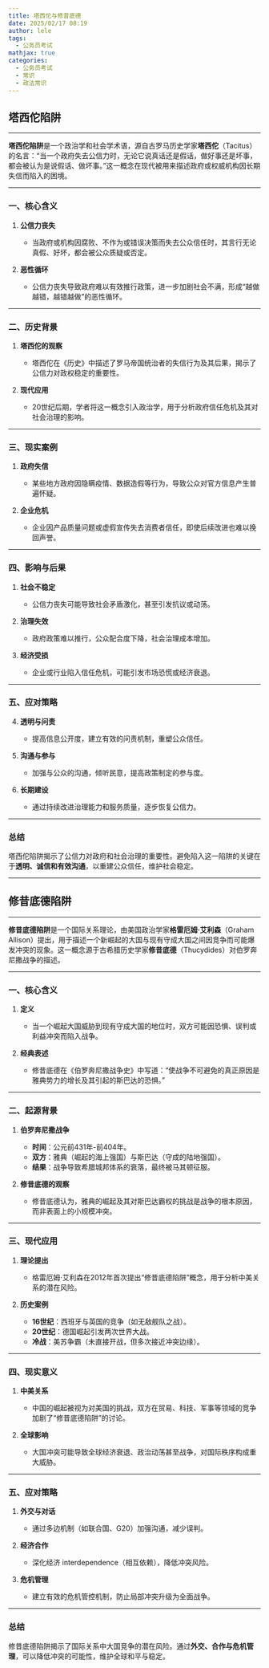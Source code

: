 ```yaml
---
title: 塔西佗与修昔底德
date: 2025/02/17 08:19
author: lele
tags:
  - 公务员考试
mathjax: true
categories:
  - 公务员考试
  - 常识
  - 政法常识
---
```

## 塔西佗陷阱
---
**塔西佗陷阱**是一个政治学和社会学术语，源自古罗马历史学家**塔西佗**（Tacitus）的名言：“当一个政府失去公信力时，无论它说真话还是假话，做好事还是坏事，都会被认为是说假话、做坏事。”这一概念在现代被用来描述政府或权威机构因长期失信而陷入的困境。

---

### **一、核心含义**
1. **公信力丧失**  
   - 当政府或机构因腐败、不作为或错误决策而失去公众信任时，其言行无论真假、好坏，都会被公众质疑或否定。

2. **恶性循环**  
   - 公信力丧失导致政府难以有效推行政策，进一步加剧社会不满，形成“越做越错，越错越做”的恶性循环。

---

### **二、历史背景**
1. **塔西佗的观察**  
   - 塔西佗在《历史》中描述了罗马帝国统治者的失信行为及其后果，揭示了公信力对政权稳定的重要性。

2. **现代应用**  
   - 20世纪后期，学者将这一概念引入政治学，用于分析政府信任危机及其对社会治理的影响。

---

### **三、现实案例**
1. **政府失信**  
   - 某些地方政府因隐瞒疫情、数据造假等行为，导致公众对官方信息产生普遍怀疑。

2. **企业危机**  
   - 企业因产品质量问题或虚假宣传失去消费者信任，即使后续改进也难以挽回声誉。

---

### **四、影响与后果**
1. **社会不稳定**  
   - 公信力丧失可能导致社会矛盾激化，甚至引发抗议或动荡。

2. **治理失效**  
   - 政府政策难以推行，公众配合度下降，社会治理成本增加。

3. **经济受损**  
   - 企业或行业陷入信任危机，可能引发市场恐慌或经济衰退。

---

### **五、应对策略**
4. **透明与问责**  
   - 提高信息公开度，建立有效的问责机制，重塑公众信任。

5. **沟通与参与**  
   - 加强与公众的沟通，倾听民意，提高政策制定的参与度。

6. **长期建设**  
   - 通过持续改进治理能力和服务质量，逐步恢复公信力。

---

### **总结**
塔西佗陷阱揭示了公信力对政府和社会治理的重要性。避免陷入这一陷阱的关键在于**透明、诚信和有效沟通**，以重建公众信任，维护社会稳定。


---
## 修昔底德陷阱
---
**修昔底德陷阱**是一个国际关系理论，由美国政治学家**格雷厄姆·艾利森**（Graham Allison）提出，用于描述一个新崛起的大国与现有守成大国之间因竞争而可能爆发冲突的现象。这一概念源于古希腊历史学家**修昔底德**（Thucydides）对伯罗奔尼撒战争的描述。

---

### **一、核心含义**
1. **定义**  
   - 当一个崛起大国威胁到现有守成大国的地位时，双方可能因恐惧、误判或利益冲突而陷入战争。

2. **经典表述**  
   - 修昔底德在《伯罗奔尼撒战争史》中写道：“使战争不可避免的真正原因是雅典势力的增长及其引起的斯巴达的恐惧。”

---

### **二、起源背景**
1. **伯罗奔尼撒战争**  
   - **时间**：公元前431年-前404年。  
   - **双方**：雅典（崛起的海上强国）与斯巴达（守成的陆地强国）。  
   - **结果**：战争导致希腊城邦体系的衰落，最终被马其顿征服。

2. **修昔底德的观察**  
   - 修昔底德认为，雅典的崛起及其对斯巴达霸权的挑战是战争的根本原因，而非表面上的小规模冲突。

---

### **三、现代应用**
1. **理论提出**  
   - 格雷厄姆·艾利森在2012年首次提出“修昔底德陷阱”概念，用于分析中美关系的潜在风险。

2. **历史案例**  
   - **16世纪**：西班牙与英国的竞争（如无敌舰队之战）。  
   - **20世纪**：德国崛起引发两次世界大战。  
   - **冷战**：美苏争霸（未直接开战，但多次接近冲突边缘）。

---

### **四、现实意义**
1. **中美关系**  
   - 中国的崛起被视为对美国的挑战，双方在贸易、科技、军事等领域的竞争加剧了“修昔底德陷阱”的讨论。

2. **全球影响**  
   - 大国冲突可能导致全球经济衰退、政治动荡甚至战争，对国际秩序构成重大威胁。

---

### **五、应对策略**
1. **外交与对话**  
   - 通过多边机制（如联合国、G20）加强沟通，减少误判。

2. **经济合作**  
   - 深化经济 interdependence（相互依赖），降低冲突风险。

3. **危机管理**  
   - 建立有效的危机管控机制，防止局部冲突升级为全面战争。

---

### **总结**
修昔底德陷阱揭示了国际关系中大国竞争的潜在风险。通过**外交、合作与危机管理**，可以降低冲突的可能性，维护全球和平与稳定。